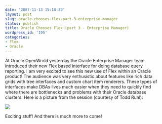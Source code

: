 ```yaml
---
date: '2007-11-13 15:18:39'
layout: post
slug: oracle-chooses-flex-part-3-enterprise-manager
status: publish
title: Oracle Chooses Flex (part 3 - Enterprise Manager)
wordpress_id: '195'
categories:
- Flex
- Oracle
---
```


At Oracle OpenWorld yesterday the Oracle Enterprise Manager team introduced their new Flex based interface for doing database query reporting.  I am very excited to see this new use of Flex within an Oracle product!  The audience was very enthusistic about features like rich data grids with tree interfaces and custom chart item renderers.  These types of interfaces make DBAs lives much easier when they need to quickly find where there are bottlenecks and problems with their Oracle database clusters.  Here is a picture from the session (courtesy of Todd Ruhl):

![](http://www.jamesward.org/wordpress/wp-content/uploads/2007/11/ent_man.jpg)

Exciting stuff!  And there is much more to come!
